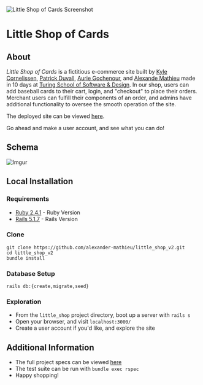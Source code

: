 ![Little Shop of Cards Screenshot](/little_shop_screenshot.png?raw=true "Little Shop of Cards Screenshot")

# Little Shop of Cards

## About

_Little Shop of Cards_ is a fictitious e-commerce site built by [Kyle Cornelissen](https://github.com/kylecornelissen), [Patrick Duvall](https://github.com/Patrick-Duvall), [Aurie Gochenour](https://github.com/Myrdden), and [Alexande Mathieu](https://github.com/alexander-mathieu) made in 10 days at [Turing School of Software & Design](https://turing.io). In our shop, users can add baseball cards to their cart, login, and "checkout" to place their orders. Merchant users can fulfill their components of an order, and admins have additional functionality to oversee the smooth operation of the site.

The deployed site can be viewed [here](https://little-shop-of-cards.herokuapp.com).

Go ahead and make a user account, and see what you can do!

## Schema

![Imgur](https://i.imgur.com/kEcAZdw.png)

## Local Installation

### Requirements

 * [Ruby 2.4.1](https://www.ruby-lang.org/en/downloads) - Ruby Version
 * [Rails 5.1.7](https://rubyonrails.org) - Rails Version

### Clone

```
git clone https://github.com/alexander-mathieu/little_shop_v2.git
cd little_shop_v2
bundle install
```

### Database Setup

```
rails db:{create,migrate,seed}
```

### Exploration

 * From the `little_shop` project directory, boot up a server with `rails s`
 * Open your browser, and visit `localhost:3000/`
 * Create a user account if you'd like, and explore the site

## Additional Information

 * The full project specs can be viewed [here](https://github.com/turingschool-projects/little_shop_v2)
 * The test suite can be run with `bundle exec rspec`
 * Happy shopping!
